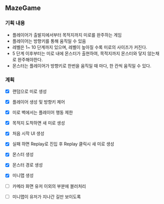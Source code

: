## MazeGame

### 기획 내용

- 플레이어가 출발지에서부터 목적지까지 미로를 완주하는 게임
- 플레이어는 방향키를 통해 움직일 수 있음
- 레벨은 1~ 10 단계까지 있으며, 레벨이 높아질 수록 미로의 사이즈가 커진다.
- 5 단계 이후부터는 미로 내에 몬스터가 출현하여, 목적지까지 몬스터와 닿지 않는채로 완주해야한다.
- 몬스터는 플레이어가 방향키로 한번을 움직일 때 마다, 한 칸씩 움직일 수 있다.


### 계획

- [x] 랜덤으로 미로 생성
- [x] 플레이어 생성 및 방향키 제어
- [x] 미로 벽에서는 플레이어 행동 제한
- [x] 목적지 도착하면 새 미로 생성
- [x] 처음 시작 UI 생성
- [x] 실패 하면 Replay로 진입 후 Replay 클릭시 새 미로 생성
- [x] 몬스터 생성
- [x] 몬스터 경로 생성
- [x] 미니맵 생성
- [ ] 카메라 화면 유저 이외의 부분에 블러처리
- [ ] 미니맵이 유저가 지나간 길만 보이도록

